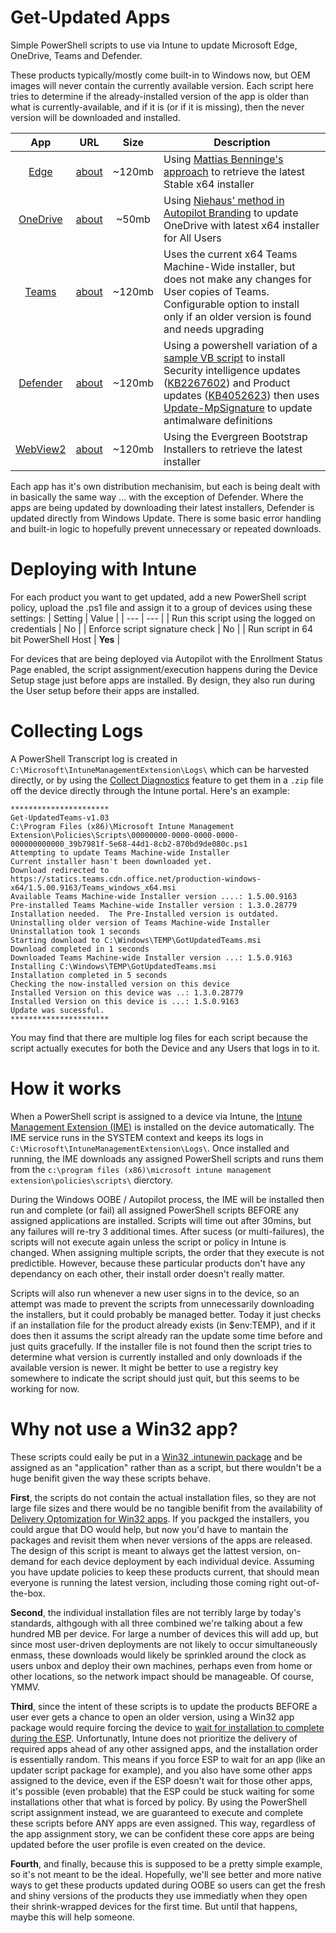 # Get-Updated Apps
Simple PowerShell scripts to use via Intune to update Microsoft Edge, OneDrive, Teams and Defender.

These products typically/mostly come built-in to Windows now, but OEM images will never contain the currently available version. Each script here tries to determine if the already-installed version of the app is older than what is currently-available, and if it is (or if it is missing), then the never version will be downloaded and installed.

| App | URL | Size | Description |
|:---:|:---:|:---:| --- |
| [Edge](https://www.microsoft.com/en-us/edge/business/download) | [about](https://edgeupdates.microsoft.com/api/products?view=enterprise) | ~120mb | Using [Mattias Benninge's approach](https://www.deploymentresearch.com/using-powershell-to-download-edge-chromium-for-business/) to retrieve the latest Stable x64 installer |
| [OneDrive](https://www.microsoft.com/en-us/microsoft-365/onedrive/download) | [about](https://go.microsoft.com/fwlink/?linkid=844652) | ~50mb | Using [Niehaus' method in Autopilot Branding](https://github.com/mtniehaus/AutopilotBranding) to update OneDrive with latest x64 installer for All Users |
| [Teams](https://docs.microsoft.com/en-us/MicrosoftTeams/msi-deployment) | [about](https://teams.microsoft.com/downloads/desktopurl?env=production&plat=windows&arch=x64&managedInstaller=true&download=true) | ~120mb | Uses the current x64 Teams Machine-Wide installer, but does not make any changes for User copies of Teams.  Configurable option to install only if an older version is found and needs upgrading |
| [Defender](https://docs.microsoft.com/en-us/microsoft-365/security/defender-endpoint/manage-updates-baselines-microsoft-defender-antivirus) | [about](https://devblogs.microsoft.com/scripting/use-powershell-to-update-windows-defender-signatures/) | ~120mb | Using a powershell variation of a [sample VB script](https://docs.microsoft.com/en-us/previous-versions/windows/desktop/aa387102(v=vs.85)) to install Security intelligence updates ([KB2267602](https://www.microsoft.com/en-us/wdsi/defenderupdates)) and Product updates ([KB4052623](https://support.microsoft.com/help/4052623/update-for-windows-defender-antimalware-platform)) then uses [Update-MpSignature](https://docs.microsoft.com/en-us/powershell/module/defender/update-mpsignature) to update antimalware definitions |
| [WebView2](https://developer.microsoft.com/en-us/microsoft-edge/webview2/) | [about](https://docs.microsoft.com/en-us/microsoft-edge/webview2/) | ~120mb | Using the Evergreen Bootstrap Installers to retrieve the latest installer |

Each app has it's own distribution mechanisim, but each is being dealt with in basically the same way ... with the exception of Defender.  Where the apps are being updated by downloading their latest installers, Defender is updated directly from Windows Update.  There is some basic error handling and built-in logic to hopefully prevent unnecessary or repeated downloads.

# Deploying with Intune
For each product you want to get updated, add a new PowerShell script policy, upload the .ps1 file and assign it to a group of devices using these settings:
| Setting | Value |
| --- | --- |
| Run this script using the logged on credentials | No |
| Enforce script signature check | No |
| Run script in 64 bit PowerShell Host | **Yes** |

For devices that are being deployed via Autopilot with the Enrollment Status Page enabled, the script assignment/execution happens during the Device Setup stage just before apps are installed.  By design, they also run during the User setup before their apps are installed.

# Collecting Logs
A PowerShell Transcript log is created in `C:\Microsoft\IntuneManagementExtension\Logs\` which can be harvested directly, or by using the [Collect Diagnostics](https://docs.microsoft.com/en-us/mem/intune/remote-actions/collect-diagnostics) feature to get them in a `.zip` file off the device directly through the Intune portal.  Here's an example:

```
**********************
Get-UpdatedTeams-v1.03
C:\Program Files (x86)\Microsoft Intune Management Extension\Policies\Scripts\00000000-0000-0000-0000-000000000000_39b7981f-5e68-44d1-8cb2-870bd9de080c.ps1
Attempting to update Teams Machine-wide Installer
Current installer hasn't been downloaded yet.
Download redirected to https://statics.teams.cdn.office.net/production-windows-x64/1.5.00.9163/Teams_windows_x64.msi
Available Teams Machine-wide Installer version ....: 1.5.00.9163
Pre-installed Teams Machine-wide Installer version : 1.3.0.28779
Installation needed.  The Pre-Installed version is outdated.
Uninstalling older version of Teams Machine-wide Installer
Uninstallation took 1 seconds
Starting download to C:\Windows\TEMP\GotUpdatedTeams.msi
Download completed in 1 seconds
Downloaded Teams Machine-wide Installer version ...: 1.5.0.9163
Installing C:\Windows\TEMP\GotUpdatedTeams.msi
Installation completed in 5 seconds
Checking the now-installed version on this device
Installed Version on this device was ..: 1.3.0.28779
Installed Version on this device is ...: 1.5.0.9163
Update was sucessful.
**********************
```

You may find that there are multiple log files for each script because the script actually executes for both the Device and any Users that logs in to it.

# How it works
When a PowerShell script is assigned to a device via Intune, the [Intune Management Extension (IME)](https://docs.microsoft.com/en-us/mem/intune/apps/intune-management-extension) is installed on the device automatically.  The IME service runs in the SYSTEM context and keeps its logs in `C:\Microsoft\IntuneManagementExtension\Logs\`.  Once installed and running, the IME downloads any assigned PowerShell scripts and runs them from the `c:\program files (x86)\microsoft intune management extension\policies\scripts\` dierctory.

During the Windows OOBE / Autopilot process, the IME will be installed then run and complete (or fail) all assigned PowerShell scripts BEFORE any assigned applications are installed.  Scripts will time out after 30mins, but any failures will re-try 3 additional times.  After sucess (or multi-failures), the scripts will not execute again unless the script or policy in Intune is changed.  When assigning multiple scripts, the order that they execute is not predictible. However, because these particular products don't have any dependancy on each other, their install order doesn't really matter.

Scripts will also run whenever a new user signs in to the device, so an attempt was made to prevent the scripts from unnecessarily downloading the installers, but it could probably be managed better.  Today it just checks if an installation file for the product already exists (in $env:TEMP), and if it does then it assums the script already ran the update some time before and just quits gracefully. If the installer file is not found then the script tries to determine what version is currently installed and only downloads if the available version is newer.  It might be better to use a registry key somewhere to indicate the script should just quit, but this seems to be working for now.

# Why not use a Win32 app?
These scripts could eaily be put in a [Win32 .intunewin package](https://docs.microsoft.com/en-us/mem/intune/apps/apps-win32-prepare) and be assigned as an "application" rather than as a script, but there wouldn't be a huge benifit given the way these scripts behave.

**First**, the scripts do not contain the actual installation files, so they are not large file sizes and there would be no tangible benifit from the availability of [Delivery Optomization for Win32 apps](https://docs.microsoft.com/en-us/windows/deployment/do/waas-delivery-optimization#windows-client).  If you packged the installers, you could argue that DO would help, but now you'd have to mantain the packages and revisit them when never versions of the apps are released.  The design of this script is meant to always get the lattest version, on-demand for each device deployment by each individual device.  Assuming you have update policies to keep these products current, that should mean everyone is running the latest version, including those coming right out-of-the-box.

**Second**, the individual installation files are not terribly large by today's standards, althgough with all three combined we're talking about a few hundred MB per device.  For large a number of devices this will add up, but since most user-driven deployments are not likely to occur simultaneously enmass, these downloads would likely be sprinkled around the clock as users unbox and deploy their own machines, perhaps even from home or other locations, so the network impact should be manageable.  Of course, YMMV.

**Third**, since the intent of these scripts is to update the products BEFORE a user ever gets a chance to open an older version, using a Win32 app package would require forcing the device to [wait for installation to complete during the ESP](https://docs.microsoft.com/en-us/mem/intune/enrollment/windows-enrollment-status#block-access-to-a-device-until-a-specific-application-is-installed).  Unfortunatly, Intune does not prioritize the delivery of required apps ahead of any other assigned apps, and the installation order is essentially random.  This means if you force ESP to wait for an app (like an updater script package for example), and you also have some other apps assigned to the device, even if the ESP doesn't wait for those other apps, it's possible (even probable) that the ESP could be stuck waiting for some installations other that what is forced by policy.  By using the PowerShell script assignment instead, we are guaranteed to execute and complete these scripts before ANY apps are even assigned.  This way, regardless of the app assignment story, we can be confident these core apps are being updated before the user profile is even created on the device.

**Fourth**, and finally, because this is supposed to be a pretty simple example, so it's not meant to be the ideal. Hopefully, we'll see better and more native ways to get these products updated during OOBE so users can get the fresh and shiny versions of the products they use immediatly when they open their shrink-wrapped devices for the first time.  But until that happens, maybe this will help someone.
